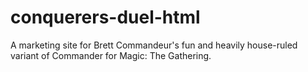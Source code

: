 # conquerers-duel-html
A marketing site for Brett Commandeur's fun and heavily house-ruled variant of Commander for Magic: The Gathering.
